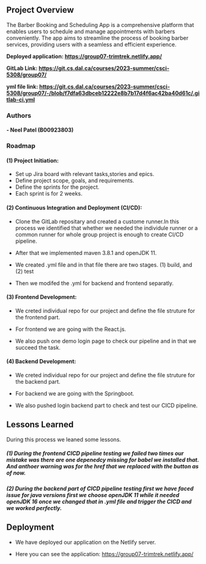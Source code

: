 ## Project Overview
The Barber Booking and Scheduling App is a comprehensive platform that enables users to schedule and manage appointments with barbers conveniently. The app aims to streamline the process of booking barber services, providing users with a seamless and efficient experience. 

**Deployed application: https://group07-trimtrek.netlify.app/** 

**GitLab Link: https://git.cs.dal.ca/courses/2023-summer/csci-5308/group07/** 

**yml file link: https://git.cs.dal.ca/courses/2023-summer/csci-5308/group07/-/blob/f7dfa63dbceb12222e8b7b17d4f6ac42ba40d61c/.gitlab-ci.yml**

### Authors

#### - Neel Patel (B00923803)




### Roadmap

#### (1) Project Initiation:

- Set up Jira board with relevant tasks,stories and epics.
- Define project scope, goals, and requirements.
- Define the sprints for the project.
- Each sprint is for 2 weeks.

#### (2) Continuous Integration and Deployment (CI/CD):

- Clone the GitLab repositary and created a custome runner.In this process we identified that whether we needed the individule runner or a common runner for whole group project is enough to create CI/CD pipeline.

- After that we implemented maven 3.8.1 and openJDK 11.

- We created .yml file and in that file there are two stages. (1) build, and (2) test

- Then we modifed the .yml for backend and frontend separatly.

#### (3) Frontend Development:

- We creted individual repo for our project and define the file struture for the frontend part.

- For frontend we are going with the React.js.

- We also push one demo login page to check our pipeline and in that we succeed the task.

#### (4) Backend Development:

- We creted individual repo for our project and define the file struture for the backend part.

- For backend we are going with the Springboot.

- We also pushed login backend part to check and test our CICD pipeline.






## Lessons Learned
During this process we leaned some lessons.

##### (1) During the frontend CICD pipeline testing we failed two times our mistake was there are one depenedcy missing for babel we installed that. And anthoer warning was for the href that we replaced with the button as of now.


##### (2) During the backend part of CICD pipeline testing first we have faced issue for java versions first we choose openJDK 11 while it needed openJDK 16 once we changed that in .yml file and trigger the CICD and we worked perfectly.
## Deployment

- We have deployed our application on the Netlify server. 

- Here you can see the application: https://group07-trimtrek.netlify.app/

